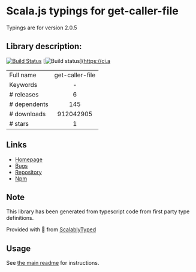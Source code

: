 
# Scala.js typings for get-caller-file

Typings are for version 2.0.5

## Library description:
[![Build Status](https://travis-ci.org/stefanpenner/get-caller-file.svg?branch=master)](https://travis-ci.org/stefanpenner/get-caller-file) [![Build status](https://ci.appveyor.com/api/projects/status/ol2q94g1932cy14a/branch/master?svg=true)](https://ci.a

|                    |                 |
| ------------------ | :-------------: |
| Full name          | get-caller-file |
| Keywords           | - |
| # releases         | 6 |
| # dependents       | 145 |
| # downloads        | 912042905 |
| # stars            | 1 |

## Links
- [Homepage](https://github.com/stefanpenner/get-caller-file#readme)
- [Bugs](https://github.com/stefanpenner/get-caller-file/issues)
- [Repository](https://github.com/stefanpenner/get-caller-file)
- [Npm](https://www.npmjs.com/package/get-caller-file)
    


## Note
This library has been generated from typescript code from first party type definitions.

Provided with :purple_heart: from [ScalablyTyped](https://github.com/oyvindberg/ScalablyTyped)

## Usage
See [the main readme](../../readme.md) for instructions.


